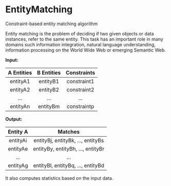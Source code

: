 # EntityMatching
Constraint-based entity matching algorithm

Entity matching is the problem of deciding if two given objects or data instances,
refer to the same entity. This task has an important role in many domains such
information integration, natural language understanding, information processing
on the World Wide Web or emerging Semantic Web.

__**Input:**__

| A Entities    | B Entities    | Constraints |
|:------------: |:-------------:| :----------:|
| entityA1      | entityB1      | constraint1 |
| entityA2      | entityB2      | constraint2 |
| ...           | ...           |    ...      |
| entityAn      | entityBm      | constraintp |


__**Output:**__

| Entity A    | Matches                          |
|:----------: |:--------------------------------:|
| entityAi    | entityBj, entityBk, ..., entityBs|
| entityAe    | entityBy, entityBh, ..., entityBr|
| ...         | ...                              |
| entityAg    | entityBl, entityBq, ..., entityBd|

It also computes statistics based on the input data.
